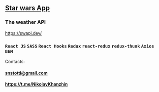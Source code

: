 ## [Star wars App](https://snstotti.github.io/starDB/) ##

### The weather API 
https://swapi.dev/

### `React JS` `SASS` `React Hooks`  `Redux`  `react-redux` `redux-thunk` `Axios` `BEM` ###

Contacts:
#### <snstotti@gmail.com> ####
#### https://t.me/NikolayKhanzhin ####
